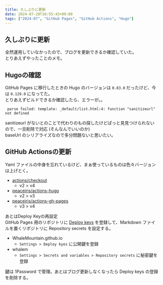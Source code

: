 ```yaml
---
title: 久しぶりに更新
date: 2024-07-28T16:55:43+09:00
tags: ["2024-07", "GitHub Pages", "GitHub Actions", "Hugo"]
---
```


## 久しぶりに更新

全然運用していなかったので、ブログを更新できるか確認していた。  
とりあえずやったことのメモ。

## Hugoの確認

GitHub Pages に移行したときの Hugo のバージョンは `0.83.0` だったけど、今は `0.129.0` になってた。  
とりあえずビルドできるか確認したら、エラーが。。  

```shell
 parse failed: template: _default/list.html:4: function "sanitizeurl" not defined
```

sanitizeurl がないとのことで代わりのもの探したけどぱっと見見つけられないので、一旦削除で対応 (そんなんでいいのか)  
baseUrl のシリアライズなので多分問題ないと思いたい。

## GitHub Actionsの更新

Yaml ファイルの中身を忘れているけど、まぁ使っているものは色々バージョンは上げとく。
- [actions/checkout](https://github.com/actions/checkout)
    - v2 > v4
- [peaceiris/actions-hugo](https://github.com/peaceiris/actions-hugo)
    - v2 > v3
- [peaceiris/actions-gh-pages](https://github.com/peaceiris/actions-gh-pages)
    - v3 > v4


あとはDeploy Keyの再設定  
GitHub Pages 用のリポジトリに [Deploy keys](https://docs.github.com/ja/authentication/connecting-to-github-with-ssh/managing-deploy-keys) を登録して、Markdown ファイルを置くリポジトリに Repository secrets を設定する。  
- WhaleMountain.github.io
    - `Settings > Deploy kyes` に公開鍵を登録
- whalem
    - `Settings > Secrets and variables > Repository secrets` に秘密鍵を登録    

鍵は 1Password で管理。あとはブログ更新しなくなったら Deploy keys の登録を削除する。